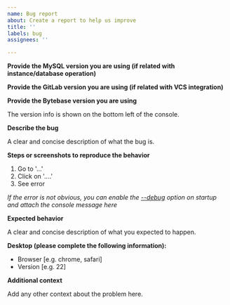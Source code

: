 ```yaml
---
name: Bug report
about: Create a report to help us improve
title: ''
labels: bug
assignees: ''

---
```


**Provide the MySQL version you are using (if related with instance/database operation)**

**Provide the GitLab version you are using (if related with VCS integration)**

**Provide the Bytebase version you are using**

The version info is shown on the bottom left of the console.

**Describe the bug**

A clear and concise description of what the bug is.

**Steps or screenshots to reproduce the behavior**

1. Go to '...'
1. Click on '....'
1. See error

*If the error is not obvious, you can enable the [--debug](https://docs.bytebase.com/reference/command-line#debug) option on startup and attach the console message here*

**Expected behavior**

A clear and concise description of what you expected to happen.

**Desktop (please complete the following information):**
 - Browser [e.g. chrome, safari]
 - Version [e.g. 22]

**Additional context**

Add any other context about the problem here.
